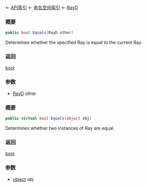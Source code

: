 ← [API索引](Api-Index) ← [命名空间索引](Namespace-Index) ← [RayD](VRageMath.RayD)

### 概要

```csharp
public bool Equals(RayD other)
```

Determines whether the specified Ray is equal to the current Ray.

### 返回

[bool](https://docs.microsoft.com/en-us/dotnet/api/System.Boolean?view=netframework-4.6)

### 参数

* [RayD](VRageMath.RayD) other
### 概要

```csharp
public virtual bool Equals(object obj)
```

Determines whether two instances of Ray are equal.

### 返回

[bool](https://docs.microsoft.com/en-us/dotnet/api/System.Boolean?view=netframework-4.6)

### 参数

* [object](https://docs.microsoft.com/en-us/dotnet/api/System.Object?view=netframework-4.6) obj
